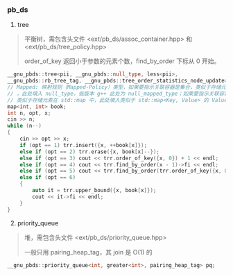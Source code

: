 ### pb_ds

1. tree

> 平衡树，需包含头文件 <ext/pb_ds/assoc_container.hpp> 和 <ext/pb_ds/tree_policy.hpp>
>
> order_of_key 返回小于参数的元素个数，find_by_order 下标从 0 开始。 

```cpp
__gnu_pbds::tree<pii, __gnu_pbds::null_type, less<pii>,
__gnu_pbds::rb_tree_tag, __gnu_pbds::tree_order_statistics_node_update> trr;
// Mapped: 映射规则（Mapped-Policy）类型，如果要指示关联容器是集合，类似于存储元素在 std::set 中
// ，此处填入 null_type，低版本 g++ 此处为 null_mapped_type；如果要指示关联容器是 带值的集合，
// 类似于存储元素在 std::map 中，此处填入类似于 std::map<Key, Value> 的 Value 类型
map<int, int> book;
int n, opt, x;
cin >> n;
while (n--)
{
    cin >> opt >> x;
    if (opt == 1) trr.insert({x, ++book[x]});
    else if (opt == 2) trr.erase({x, book[x]--});
    else if (opt == 3) cout << trr.order_of_key({x, 0}) + 1 << endl;
    else if (opt == 4) cout << trr.find_by_order(x - 1)->fi << endl;
    else if (opt == 5) cout << trr.find_by_order(trr.order_of_key({x, 0}) - 1)->fi << endl;
    else if (opt == 6)
    {
        auto it = trr.upper_bound({x, book[x]});
        cout << it->fi << endl;
    }
}
```

2. priority_queue

> 堆，需包含头文件 <ext/pb_ds/priority_queue.hpp>
>
> 一般只用 pairing_heap_tag，其 join 是 O(1) 的

```cpp
__gnu_pbds::priority_queue<int, greater<int>, pairing_heap_tag> pq;
```

